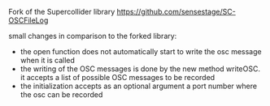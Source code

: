 Fork of the Supercollider library https://github.com/sensestage/SC-OSCFileLog

small changes in comparison to the forked library:
- the open function does not automatically start to write the osc message when it is called
- the writing of the OSC messages is done by the new method writeOSC. it accepts a list of possible OSC messages to be recorded
- the initialization accepts as an optional argument a port number where the osc can be recorded

